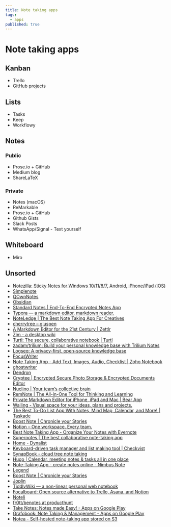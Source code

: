 ```yaml
---
title: Note taking apps
tags:
  - apps
published: true
---
```


# Note taking apps

## Kanban

* Trello
* GitHub projects 

## Lists

* Tasks
* Keep
* Workflowy

## Notes




### Public

* Prose.io + GitHub
* Medium blog
* ShareLaTeX

### Private

* Notes (macOS) 
* ReMarkable 
* Prose.io + GitHub
* Github Gists
* Slack Posts
* WhatsApp/Signal - Text yourself



## Whiteboard

* Miro


## Unsorted

* [Notezilla: Sticky Notes for Windows 10/11/8/7, Android, iPhone/iPad (iOS)](https://www.conceptworld.com/Notezilla)
* [Simplenote](https://simplenote.com/)
* [QOwnNotes](https://www.qownnotes.org/)
* [Obsidian](https://obsidian.md/)
* [Standard Notes | End-To-End Encrypted Notes App](https://standardnotes.com/)
* [Typora — a markdown editor, markdown reader.](https://typora.io/)
* [NoteLedge | The Best Note Taking App For Creatives](https://www.kdanmobile.com/en/noteledge)
* [cherrytree – giuspen](https://www.giuspen.com/cherrytree/)
* [A Markdown Editor for the 21st Century | Zettlr](https://www.zettlr.com/)
* [Zim - a desktop wiki](https://www.zim-wiki.org/)
* [Turtl: The secure, collaborative notebook | Turtl](https://turtlapp.com/)
* [zadam/trilium: Build your personal knowledge base with Trilium Notes](https://github.com/zadam/trilium)
* [Logseq: A privacy-first, open-source knowledge base](https://logseq.com/)
* [FocusWriter](https://gottcode.org/focuswriter/)
* [Note Taking App - Add Text, Images, Audio, Checklist | Zoho Notebook](https://www.zoho.com/notebook/)
* [ghostwriter](https://wereturtle.github.io/ghostwriter/)
* [Dendron](https://www.dendron.so/)
* [Cryptee | Encrypted Secure Photo Storage & Encrypted Documents Editor](https://crypt.ee/#pricing)
* [Nuclino | Your team’s collective brain](https://www.nuclino.com/)
* [RemNote | The All-in-One Tool for Thinking and Learning](https://www.remnote.com/)
* [Private Markdown Editor for iPhone, iPad and Mac | Bear App](https://bear.app/)
* [Walling - Visual space for your ideas, plans and projects.](https://walling.app/)
* [The Best To-Do List App With Notes, Mind Map, Calendar, and More! | Taskade](https://www.taskade.com/)
* [Boost Note | Chronicle your Stories](https://boostnote.io/)
* [Notion – One workspace. Every team.](https://www.notion.so/)
* [Best Note Taking App - Organize Your Notes with Evernote](https://evernote.com/)
* [Supernotes | The best collaborative note-taking app](https://supernotes.app/)
* [Home - Dynalist](https://dynalist.io/)
* [Keyboard-driven task manager and list making tool | Checkvist](https://checkvist.com/)
* [SynapBook - cloud tree note taking](https://synapbook.com/)
* [Hugo | Calendar, meeting notes & tasks all in one place](https://www.hugo.team/?utm_source=saasworthy.com&utm_medium=cpc)
* [Note-Taking App - create notes online - Nimbus Note](https://nimbusweb.me/note.php?utm_source=saasworthy.com&utm_medium=cpc)
* [Legend](https://legendapp.com/)
* [Boost Note | Chronicle your Stories](https://boostnote.io/)
* [Joplin](https://joplinapp.org/)
* [TiddlyWiki — a non-linear personal web notebook](https://tiddlywiki.com/?ref=producthunt)
* [Focalboard: Open source alternative to Trello, Asana, and Notion](https://www.focalboard.com/?ref=producthunt)
* [Noteli](https://noteli.tech/?ref=producthunt)
* [fr0tt/benotes at producthunt](https://github.com/fr0tt/benotes?ref=producthunt)
* [Take Notes: Notes made Easy! - Apps on Google Play](https://play.google.com/store/apps/details?id=com.aaxena.takenotes&ref=producthunt)
* [Grafobook: Note Taking & Management - Apps on Google Play](https://play.google.com/store/apps/details?id=com.byteseb.grafobook&ref=producthunt)
* [Notea - Self-hosted note-taking app stored on S3](https://cinwell.com/notea?ref=producthunt)
